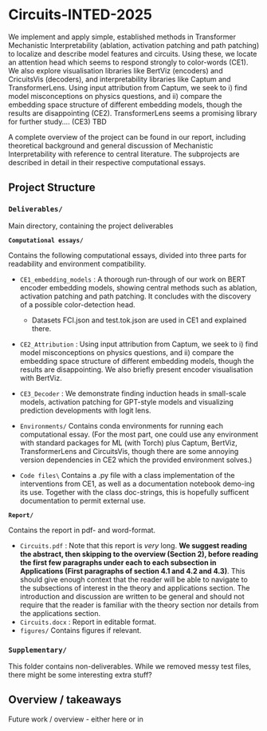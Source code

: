 # Circuits-INTED-2025

We implement and apply simple, established methods in Transformer Mechanistic Interpretability (ablation, activation patching and path patching) to localize and describe model features and circuits. Using these, we locate an attention head which seems to respond strongly to color-words (CE1). We also explore visualisation libraries like BertViz (encoders) and CricuitsVis (decoders), and interpretability libraries like Captum and TransformerLens. Using input attribution from Captum, we seek to i) find model misconceptions on physics questions, and ii) compare the embedding space structure of different embedding models, though the results are disappointing (CE2). TransformerLens seems a promising library for further study…. (CE3) TBD

A complete overview of the project can be found in our report, including theoretical background and general discussion of Mechanistic Interpretability with reference to central literature. The subprojects are described in detail in their respective computational essays. 

## Project Structure

### `Deliverables/`
Main directory, containing the project deliverables
    
**`Computational essays/`**

Contains the following computational essays, divided into three parts for readability and environment compatibility.
    
- `CE1_embedding_models` : A thorough run-through of our work on BERT encoder embedding models, showing central methods such as ablation, activation patching and path patching. It concludes with the discovery of a possible color-detection head.
    - Datasets FCI.json and test.tok.json are used in CE1 and explained there.
- `CE2_Attribution` : Using input attribution from Captum, we seek to i) find model misconceptions on physics questions, and ii) compare the embedding space structure of different embedding models, though the results are disappointing. We also briefly present encoder visualisation with BertViz.
- `CE3_Decoder` : We demonstrate finding induction heads in small-scale models, activation patching for GPT-style models and visualizing prediction developments with logit lens. 

- `Environments/`
    Contains conda environments for running each computational essay. (For the most part, one could use any environment with standard packages for ML (with Torch) plus Captum, BertViz, TransformerLens and CircuitsVis, though there are some annoying version dependencies in CE2 which the provided environment solves.)

- `Code files\` 
    Contains a .py file with a class implementation of the interventions from CE1, as well as a documentation notebook demo-ing its use. Together with the class doc-strings, this is hopefully sufficent documentation to permit external use.


**`Report/`**

Contains the report in pdf- and word-format.
- `Circuits.pdf` : Note that this report is *very* long. **We suggest reading the abstract, then skipping to the overview (Section 2), before reading the first few paragraphs under each to each subsection in Applications (First paragraphs of section 4.1 and 4.2 and 4.3)**. This should give enough context that the reader will be able to navigate to the subsections of interest in the theory and applications section. The introduction and discussion are written to be general and should not require that the reader is familiar with the theory section nor details from the applications section.
- `Circuits.docx` : Report in editable format.
- `figures/`
Contains figures if relevant.


### `Supplementary/`
This folder contains non-deliverables. While we removed messy test files, there might be some interesting extra stuff?


## Overview / takeaways

Future work / overview - either here or in 